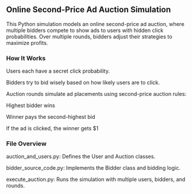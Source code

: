 ## Online Second-Price Ad Auction Simulation

This Python simulation models an online second-price ad auction, where multiple bidders compete to show ads to users with hidden click probabilities. Over multiple rounds, bidders adjust their strategies to maximize profits.

### How It Works
Users each have a secret click probability.

Bidders try to bid wisely based on how likely users are to click.

Auction rounds simulate ad placements using second-price auction rules:

Highest bidder wins

Winner pays the second-highest bid

If the ad is clicked, the winner gets $1

### File Overview
auction_and_users.py: Defines the User and Auction classes.

bidder_source_code.py: Implements the Bidder class and bidding logic.

execute_auction.py: Runs the simulation with multiple users, bidders, and rounds.

